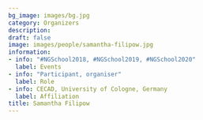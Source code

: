 ```yaml
---
bg_image: images/bg.jpg
category: Organizers
description: 
draft: false
image: images/people/samantha-filipow.jpg
information:
- info: "#NGSchool2018, #NGSchool2019, #NGSchool2020"
  label: Events
- info: "Participant, organiser"
  label: Role
- info: CECAD, University of Cologne, Germany
  label: Affiliation
title: Samantha Filipow
---
```

